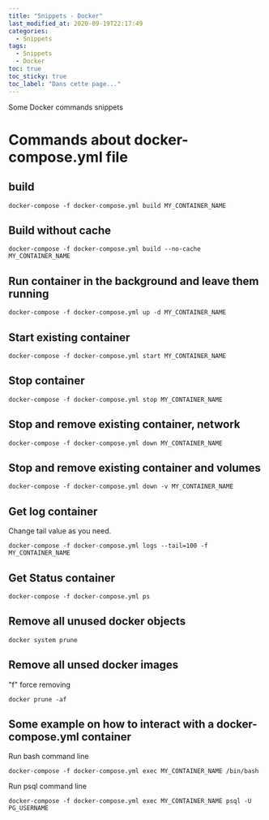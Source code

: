 ```yaml
---
title: "Snippets - Docker"
last_modified_at: 2020-09-19T22:17:49
categories:
  - Snippets
tags:
  - Snippets
  - Docker
toc: true
toc_sticky: true
toc_label: "Dans cette page..."
---
```



Some Docker commands snippets


# Commands about docker-compose.yml file

## build
```
docker-compose -f docker-compose.yml build MY_CONTAINER_NAME
```

## Build without cache
```
docker-compose -f docker-compose.yml build --no-cache MY_CONTAINER_NAME
```

## Run container in the background and leave them running
```
docker-compose -f docker-compose.yml up -d MY_CONTAINER_NAME
```

## Start existing container
```
docker-compose -f docker-compose.yml start MY_CONTAINER_NAME
```

## Stop container
```
docker-compose -f docker-compose.yml stop MY_CONTAINER_NAME
```

## Stop and remove existing container, network
```
docker-compose -f docker-compose.yml down MY_CONTAINER_NAME
```

## Stop and remove existing container and volumes
```
docker-compose -f docker-compose.yml down -v MY_CONTAINER_NAME
```

## Get log container
Change tail value as you need.
```
docker-compose -f docker-compose.yml logs --tail=100 -f MY_CONTAINER_NAME
```

## Get Status container
```
docker-compose -f docker-compose.yml ps
```

## Remove all unused docker objects
```
docker system prune
```

## Remove all unsed docker images
"f" force removing
```
docker prune -af
```

## Some example on how to interact with a docker-compose.yml container

Run bash command line
```
docker-compose -f docker-compose.yml exec MY_CONTAINER_NAME /bin/bash
```

Run psql command line
```
docker-compose -f docker-compose.yml exec MY_CONTAINER_NAME psql -U PG_USERNAME
```
